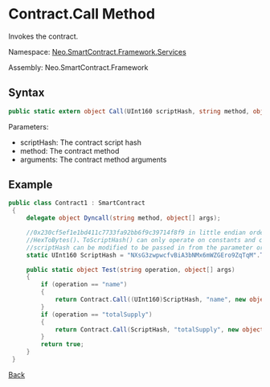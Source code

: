 # Contract.Call Method

Invokes the contract.

Namespace: [Neo.SmartContract.Framework.Services](../../services.md)

Assembly: Neo.SmartContract.Framework

## Syntax

```cs
public static extern object Call(UInt160 scriptHash, string method, object[] arguments)
```

Parameters:

- scriptHash: The contract script hash
- method: The contract method
- arguments: The contract method arguments

## Example

```cs
public class Contract1 : SmartContract
 {
     delegate object Dyncall(string method, object[] args);

     //0x230cf5ef1e1bd411c7733fa92bb6f9c39714f8f9 in little endian order
     //HexToBytes()、ToScriptHash() can only operate on constants and cannot be written in the Main method
     //scriptHash can be modified to be passed in from the parameter or read from storage
     static UInt160 ScriptHash = "NXsG3zwpwcfvBiA3bNMx6mWZGEro9ZqTqM".ToScriptHash();

     public static object Test(string operation, object[] args)
     {
         if (operation == "name")
         {
             return Contract.Call((UInt160)ScriptHash, "name", new object[0]);
         }
         if (operation == "totalSupply")
         {
             return Contract.Call(ScriptHash, "totalSupply", new object[0]);
         }
         return true;
     }
 }
```



[Back](../Contract.md)
